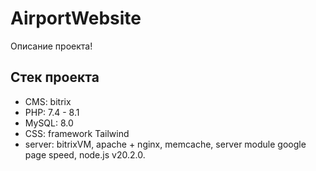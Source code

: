 # AirportWebsite

Описание проекта!

## Стек проекта

- CMS: bitrix
- PHP: 7.4 - 8.1
- MySQL: 8.0
- CSS: framework Tailwind
- server: bitrixVM, apache + nginx, memcache, server module google page speed, node.js v20.2.0.